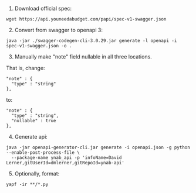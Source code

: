 1. Download official spec:

```
wget https://api.youneedabudget.com/papi/spec-v1-swagger.json
```

2. Convert from swagger to openapi 3:

```
java -jar ./swagger-codegen-cli-3.0.29.jar generate -l openapi -i spec-v1-swagger.json -o .
```

3. Manually make "note" field nullable in all three locations.

That is, change:

```
"note" : {
  "type" : "string"
},
```

to:

```
"note" : {
  "type" : "string",
  "nullable" : true
},
```

4. Generate api:

```
java -jar openapi-generator-cli.jar generate -i openapi.json -g python --enable-post-process-file \
  --package-name ynab_api -p 'infoName=David Lerner,gitUserId=dmlerner,gitRepoId=ynab-api'
```

5. Optionally, format:

```
yapf -ir **/*.py
```
